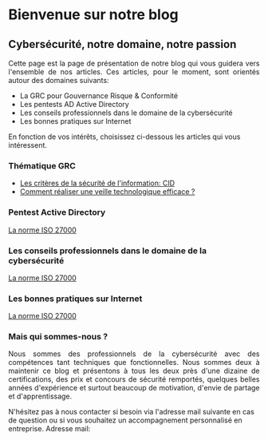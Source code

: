 # **Bienvenue sur notre blog** 

## **Cybersécurité, notre domaine, notre passion**

<p align="justify">
Cette page est la page de présentation de notre blog qui vous guidera vers l'ensemble de nos articles. Ces articles, pour le moment, sont orientés autour des domaines suivants:

- La GRC pour Gouvernance Risque & Conformité
- Les pentests AD Active Directory
- Les conseils professionnels dans le domaine de la cybersécurité
- Les bonnes pratiques sur Internet

En fonction de vos intérêts, choisissez ci-dessous les articles qui vous intéressent.
</p>

### Thématique GRC

- [Les critères de la sécurité de l'information: CID](https://cyberlinks7.github.io/cyber-links/1st_article)
- [Comment réaliser une veille technologique efficace ?](https://cyberlinks7.github.io/cyber-links/2nd_article)

### Pentest Active Directory

[La norme ISO 27000](http://info-attitude.com/4-criteres-fondamentaux-securite-information/)

### Les conseils professionnels dans le domaine de la cybersécurité

[La norme ISO 27000](http://info-attitude.com/4-criteres-fondamentaux-securite-information/)

### Les bonnes pratiques sur Internet

[La norme ISO 27000](http://info-attitude.com/4-criteres-fondamentaux-securite-information/)

### Mais qui sommes-nous ?

<p align="justify">
Nous sommes des professionnels de la cybersécurité avec des compétences tant techniques que fonctionnelles. Nous sommes deux à maintenir ce blog et présentons à tous les deux près d'une dizaine de certifications, des prix et concours de sécurité remportés, quelques belles années d'expérience et surtout beaucoup de motivation, d'envie de partage et d'apprentissage.
</p>

N'hésitez pas à nous contacter si besoin via l'adresse mail suivante en cas de question ou si vous souhaitez un accompagnement personnalisé en entreprise.
Adresse mail:


